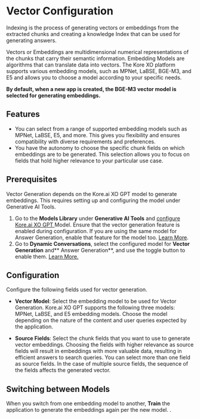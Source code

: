 # Vector Configuration 

Indexing is the process of generating vectors or embeddings from the extracted chunks and creating a knowledge Index that can be used for generating answers.

Vectors or Embeddings are multidimensional numerical representations of the chunks that carry their semantic information. Embedding Models are algorithms that can translate data into vectors. The Kore XO platform supports various embedding models, such as MPNet, LaBSE, BGE-M3, and E5 and allows you to choose a model according to your specific needs.

**By default, when a new app is created, the BGE-M3 vector model is selected for generating embeddings.**

## Features

* You can select from a range of supported embedding models such as MPNet, LaBSE, E5, and more. This gives you flexibility and ensures compatibility with diverse requirements and preferences.
* You have the autonomy to choose the specific chunk fields on which embeddings are to be generated. This selection allows you to focus on fields that hold higher relevance to your particular use case.

## Prerequisites

Vector Generation depends on the Kore.ai XO GPT model to generate embeddings. This requires setting up and configuring the model under Generative AI Tools.

1. Go to the **Models Library** under **Generative AI Tools** and [configure Kore.ai XO GPT ](https://docsinternal-kore.github.io/docs/xo/generative-ai-tools/models-library/#pre-built-llm-integration)Model. Ensure that the vector generation feature is enabled during configuration. If you are using the same model for Answer Generation, enable that feature for the model too. [Learn More](https://docsinternal-kore.github.io/docs/xo/generative-ai-tools/xo-gpt-module/).
2. Go to **Dynamic Conversations**, select the configured model for **Vector Generation** and** Answer Generation**, and use the toggle button to enable them. [Learn More.](https://docsinternal-kore.github.io/docs/xo/generative-ai-tools/dynamic-conversations-features/) 

## Configuration

Configure the following fields used for vector generation. 

* **Vector Model**: Select the embedding model to be used for Vector Generation. Kore.ai XO GPT supports the following three models: MPNet, LaBSE, and E5 embedding models. Choose the model depending on the nature of the content and user queries expected by the application.

* **Source Fields**: Select the chunk fields that you want to use to generate vector embeddings. Choosing the fields with higher relevance as source fields will result in embeddings with more valuable data, resulting in efficient answers to search queries. You can select more than one field as source fields. In the case of multiple source fields, the sequence of the fields affects the generated vector.

## Switching between Models

When you switch from one embedding model to another, **Train** the application to generate the embeddings again per the new model.
.
